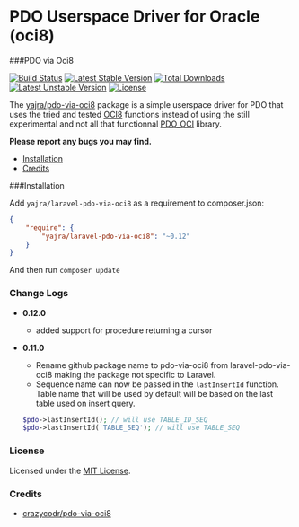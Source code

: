 # PDO Userspace Driver for Oracle (oci8)

###PDO via Oci8

[![Build Status](https://travis-ci.org/yajra/pdo-via-oci8.png)](https://travis-ci.org/yajra/pdo-via-oci8) [![Latest Stable Version](https://poser.pugx.org/yajra/laravel-pdo-via-oci8/v/stable)](https://packagist.org/packages/yajra/laravel-pdo-via-oci8) [![Total Downloads](https://poser.pugx.org/yajra/laravel-pdo-via-oci8/downloads)](https://packagist.org/packages/yajra/laravel-pdo-via-oci8) [![Latest Unstable Version](https://poser.pugx.org/yajra/laravel-pdo-via-oci8/v/unstable)](https://packagist.org/packages/yajra/laravel-pdo-via-oci8) [![License](https://poser.pugx.org/yajra/laravel-pdo-via-oci8/license)](https://packagist.org/packages/yajra/laravel-pdo-via-oci8)

The [yajra/pdo-via-oci8](https://github.com/yajra/pdo-via-oci8) package is a simple userspace driver for PDO that uses the tried and
tested [OCI8](http://php.net/oci8) functions instead of using the still experimental and not all that functionnal
[PDO_OCI](http://www.php.net/manual/en/ref.pdo-oci.php) library.

**Please report any bugs you may find.**

- [Installation](#installation)
- [Credits](#credits)

###Installation

Add `yajra/laravel-pdo-via-oci8` as a requirement to composer.json:

```json
{
    "require": {
        "yajra/laravel-pdo-via-oci8": "~0.12"
    }
}
```
And then run `composer update`

### Change Logs
- **0.12.0**
	- added support for procedure returning a cursor

- **0.11.0**
	- Rename github package name to pdo-via-oci8 from laravel-pdo-via-oci8 making the package not specific to Laravel.
	- Sequence name can now be passed in the `lastInsertId` function. Table name that will be used by default will be based on the last table used on insert query.
	```php
	$pdo->lastInsertId(); // will use TABLE_ID_SEQ
	$pdo->lastInsertId('TABLE_SEQ'); // will use TABLE_SEQ
	```

### License

Licensed under the [MIT License](https://github.com/yajra/pdo-via-oci8/blob/master/LICENSE).

### Credits

- [crazycodr/pdo-via-oci8](https://github.com/crazycodr/pdo-via-oci8)
